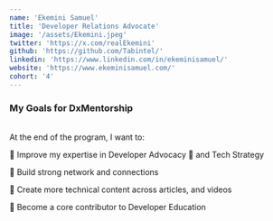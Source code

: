 ```yaml
---
name: 'Ekemini Samuel'
title: 'Developer Relations Advocate'
image: '/assets/Ekemini.jpeg'
twitter: 'https://x.com/realEkemini'
github: 'https://github.com/Tabintel/'
linkedin: 'https://www.linkedin.com/in/ekeminisamuel/'
website: 'https://www.ekeminisamuel.com/'
cohort: '4'
---
```


<div>
<h3>My Goals for DxMentorship</h3> <br/>
 At the end of the program, I want to: <br/>

📌 Improve my expertise in Developer Advocacy 🥑 and Tech Strategy<br/>

📌 Build strong network and connections <br/>

📌 Create more technical content across articles, and videos <br/>

📌 Become a core contributor to Developer Education

</div>